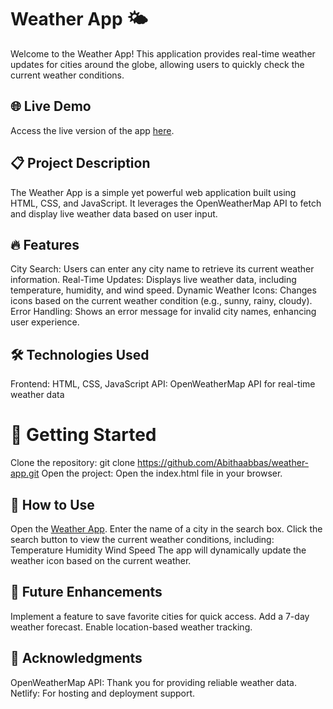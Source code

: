 # Weather App 🌤️
Welcome to the Weather App! This application provides real-time weather updates for cities around the globe, allowing users to quickly check the current weather conditions.

## 🌐 Live Demo
Access the live version of the app [here](https://weather-app-3c5f57.netlify.app).

## 📋 Project Description
The Weather App is a simple yet powerful web application built using HTML, CSS, and JavaScript. It leverages the OpenWeatherMap API to fetch and display live weather data based on user input.

## 🔥 Features
City Search: Users can enter any city name to retrieve its current weather information.
Real-Time Updates: Displays live weather data, including temperature, humidity, and wind speed.
Dynamic Weather Icons: Changes icons based on the current weather condition (e.g., sunny, rainy, cloudy).
Error Handling: Shows an error message for invalid city names, enhancing user experience.

## 🛠️ Technologies Used
Frontend: HTML, CSS, JavaScript
API: OpenWeatherMap API for real-time weather data

# 🚀 Getting Started
Clone the repository:
git clone https://github.com/Abithaabbas/weather-app.git
Open the project: Open the index.html file in your browser.

## 📝 How to Use
Open the [Weather App](https://weather-app-3c5f57.netlify.app).
Enter the name of a city in the search box.
Click the search button to view the current weather conditions, including:
Temperature
Humidity
Wind Speed
The app will dynamically update the weather icon based on the current weather.

## 📌 Future Enhancements
Implement a feature to save favorite cities for quick access.
Add a 7-day weather forecast.
Enable location-based weather tracking.

## 🙌 Acknowledgments
OpenWeatherMap API: Thank you for providing reliable weather data.
Netlify: For hosting and deployment support.
